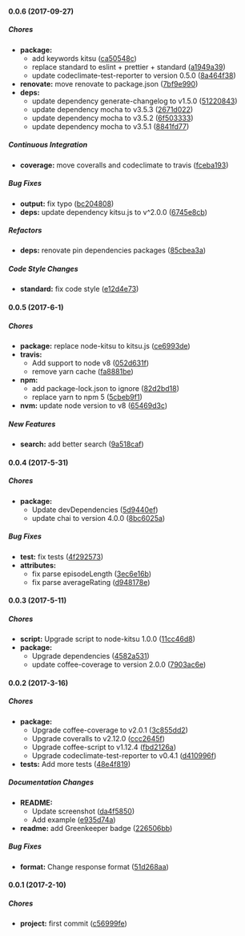 #### 0.0.6 (2017-09-27)

##### Chores

* **package:**
  * add keywords kitsu ([ca50548c](https://github.com/lgaticaq/hubot-kitsu/commit/ca50548c18fa359111b5cf1fac34e4f9e8dfe43a))
  * replace standard to eslint + prettier + standard ([a1949a39](https://github.com/lgaticaq/hubot-kitsu/commit/a1949a39870ab6bd87902832e4df2795c86a93b1))
  * update codeclimate-test-reporter to version 0.5.0 ([8a464f38](https://github.com/lgaticaq/hubot-kitsu/commit/8a464f380718a146302a02f0d5259788a23cfcea))
* **renovate:** move renovate to package.json ([7bf9e990](https://github.com/lgaticaq/hubot-kitsu/commit/7bf9e990d188e2512c0eaf35604ebba517302896))
* **deps:**
  * update dependency generate-changelog to v1.5.0 ([51220843](https://github.com/lgaticaq/hubot-kitsu/commit/512208436be39811383a2c0f059bca482822f7e1))
  * update dependency mocha to v3.5.3 ([2671d022](https://github.com/lgaticaq/hubot-kitsu/commit/2671d022b9d90fa490bf1778416f23de00ec7f7d))
  * update dependency mocha to v3.5.2 ([6f503333](https://github.com/lgaticaq/hubot-kitsu/commit/6f50333314a49cdd1558c7d28db4e4810c99a2b5))
  * update dependency mocha to v3.5.1 ([8841fd77](https://github.com/lgaticaq/hubot-kitsu/commit/8841fd77f8b8279bedf3397ddc8d7f2c8553f4bd))

##### Continuous Integration

* **coverage:** move coveralls and codeclimate to travis ([fceba193](https://github.com/lgaticaq/hubot-kitsu/commit/fceba193d6e0f9a98d44767169e78773fc4d57e5))

##### Bug Fixes

* **output:** fix typo ([bc204808](https://github.com/lgaticaq/hubot-kitsu/commit/bc20480837e7c486863e9c70a444d89490d8ab11))
* **deps:** update dependency kitsu.js to v^2.0.0 ([6745e8cb](https://github.com/lgaticaq/hubot-kitsu/commit/6745e8cb95173e0788ed0489e4a7480b76a8856c))

##### Refactors

* **deps:** renovate pin dependencies packages ([85cbea3a](https://github.com/lgaticaq/hubot-kitsu/commit/85cbea3ae2570a204dbf5b62f9b856ae632e6f32))

##### Code Style Changes

* **standard:** fix code style ([e12d4e73](https://github.com/lgaticaq/hubot-kitsu/commit/e12d4e731a1998605d0d7ff48cfaa75bdda33f81))

#### 0.0.5 (2017-6-1)

##### Chores

* **package:** replace node-kitsu to kitsu.js ([ce6993de](https://github.com/lgaticaq/hubot-kitsu/commit/ce6993ded9c49de6a04e6eec04a1d1a2798b72be))
* **travis:**
  * Add support to node v8 ([052d631f](https://github.com/lgaticaq/hubot-kitsu/commit/052d631fa2fe6db591ce1b70e7a46fce55439d3f))
  * remove yarn cache ([fa8881be](https://github.com/lgaticaq/hubot-kitsu/commit/fa8881be061513fd6c5893a370e31e24318164a8))
* **npm:**
  * add package-lock.json to ignore ([82d2bd18](https://github.com/lgaticaq/hubot-kitsu/commit/82d2bd1886b93bf380b6521cd80b076d07542f66))
  * replace yarn to npm 5 ([5cbeb9f1](https://github.com/lgaticaq/hubot-kitsu/commit/5cbeb9f169f74db4ed0c3fb65ed72190d89d7875))
* **nvm:** update node version to v8 ([65469d3c](https://github.com/lgaticaq/hubot-kitsu/commit/65469d3c540174cac0fe8cedc6597a95af845013))

##### New Features

* **search:** add better search ([9a518caf](https://github.com/lgaticaq/hubot-kitsu/commit/9a518caf3bb0d3d6e13252a3f20311cbf5d46611))

#### 0.0.4 (2017-5-31)

##### Chores

* **package:**
  * Update devDependencies ([5d9440ef](https://github.com/lgaticaq/hubot-kitsu/commit/5d9440ef33a0e3a916cbfbd63a2748444afdf0ea))
  * update chai to version 4.0.0 ([8bc6025a](https://github.com/lgaticaq/hubot-kitsu/commit/8bc6025adc368b5ed93b2b011f9719e33b2a6125))

##### Bug Fixes

* **test:** fix tests ([4f292573](https://github.com/lgaticaq/hubot-kitsu/commit/4f292573d8478404352361d2a57fb14c15f0d1c9))
* **attributes:**
  * fix parse episodeLength ([3ec6e16b](https://github.com/lgaticaq/hubot-kitsu/commit/3ec6e16bf7de90aae1cda310ded8e8f6f188d57c))
  * fix parse averageRating ([d948178e](https://github.com/lgaticaq/hubot-kitsu/commit/d948178ebcada167102500b19de4e0f5df1021ce))

#### 0.0.3 (2017-5-11)

##### Chores

* **script:** Upgrade script to node-kitsu 1.0.0 ([11cc46d8](https://github.com/lgaticaq/hubot-kitsu/commit/11cc46d84845aa64728f6ec002e87970407e80aa))
* **package:**
  * Upgrade dependencies ([4582a531](https://github.com/lgaticaq/hubot-kitsu/commit/4582a53150a9e1f05d699bf4ef8b51b5f834bf0b))
  * update coffee-coverage to version 2.0.0 ([7903ac6e](https://github.com/lgaticaq/hubot-kitsu/commit/7903ac6e6df5b6f0d048b91eac9f00278b34c9fa))

#### 0.0.2 (2017-3-16)

##### Chores

* **package:**
  * Upgrade coffee-coverage to v2.0.1 ([3c855dd2](https://github.com/lgaticaq/hubot-kitsu/commit/3c855dd21bdcd16375be7a05371f82890e276c4a))
  * Upgrade coveralls to v2.12.0 ([ccc2645f](https://github.com/lgaticaq/hubot-kitsu/commit/ccc2645fbfeb9a54094d0c46b4e7b65cce9c110e))
  * Upgrade coffee-script to v1.12.4 ([fbd2126a](https://github.com/lgaticaq/hubot-kitsu/commit/fbd2126a5e98442df2fc50486f491faa3d3fea72))
  * Upgrade codeclimate-test-reporter to v0.4.1 ([d410996f](https://github.com/lgaticaq/hubot-kitsu/commit/d410996fc3efdfac2e893c251228d72fb14f9b48))
* **tests:** Add more tests ([48e4f819](https://github.com/lgaticaq/hubot-kitsu/commit/48e4f8197d82fc7160bac13035bbd173a9caee58))

##### Documentation Changes

* **README:**
  * Update screenshot ([da4f5850](https://github.com/lgaticaq/hubot-kitsu/commit/da4f585012cb166c7b5d76f864dc3f691177264b))
  * Add example ([e935d74a](https://github.com/lgaticaq/hubot-kitsu/commit/e935d74a30e7494d0845d476133fc79261f8330d))
* **readme:** add Greenkeeper badge ([226506bb](https://github.com/lgaticaq/hubot-kitsu/commit/226506bb1921e2103a9e53090e8ce53a2822c517))

##### Bug Fixes

* **format:** Change response format ([51d268aa](https://github.com/lgaticaq/hubot-kitsu/commit/51d268aa210df69c9ca6ed9a8f14156ac84189b8))

#### 0.0.1 (2017-2-10)

##### Chores

* **project:** first commit ([c56999fe](https://github.com/lgaticaq/hubot-kitsu/commit/c56999fe561b9ab02cbdc32625cfb53adefd2cba))

